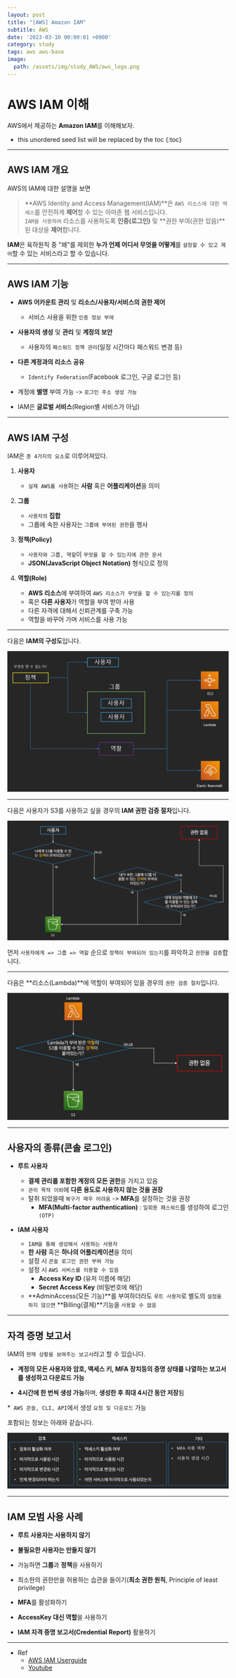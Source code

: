```yaml
---
layout: post
title: "[AWS] Amazon IAM"
subtitle: AWS
date: '2023-03-10 00:00:01 +0900'
category: study
tags: aws aws-base
image:
  path: /assets/img/study_AWS/aws_logo.png
---
```


# AWS IAM 이해
AWS에서 제공하는 **Amazon IAM**를 이해해보자.

<!--more-->

* this unordered seed list will be replaced by the toc
{:toc}

<hr/>

## AWS IAM 개요

AWS의 IAM에 대한 설명을 보면
> **AWS Identity and Access Management(IAM)**은 `AWS 리소스에 대한 액세스`를 안전하게 **제어**할 수 있는 아마존 웹 서비스입니다. <br>
> `IAM을 사용하여` 리소스를 사용하도록 **인증(로그인)** 및 **권한 부여(권한 있음)**된 대상을 **제어**합니다.

**IAM**은 육하원칙 중 "왜"를 제외한 **누가 언제 어디서 무엇을 어떻게**를 `설정할 수 있고 제어`할 수 있는 서비스라고 할 수 있습니다.

<hr/>

## AWS IAM 기능

* **AWS 어카운트 관리** 및 **리소스/사용자/서비스의 권한 제어**
    + 서비스 사용을 위한 `인증 정보 부여`

* **사용자의 생성** 및 **관리** 및 **계정의 보안**
    + 사용자의 `패스워드 정책 관리`(일정 시간마다 패스워드 변경 등)

* **다른 계정과의 리소스 공유**
    + `Identify Federation`(Facebook 로그인, 구글 로그인 등)

* 계정에 **별명** 부여 가능 -> `로그인 주소 생성 가능`

* IAM은 **글로벌 서비스**(Region별 서비스가 아님)

<hr/>

## AWS IAM 구성

IAM은 `총 4가지의 요소`로 이루어져있다.

1. **사용자**
    * `실제 AWS를 사용`하는 **사람** 혹은 **어플리케이션**을 의미

2. **그룹**
    * `사용자의` **집합**
    * 그룹에 속한 사용자는 `그룹에 부여된 권한`을 행사

3. **정책(Policy)**
    * `사용자와 그룹, 역할`이 `무엇을 할 수 있는지에 관한 문서`
    * **JSON(JavaScript Object Notation)** 형식으로 정의

4. **역할(Role)**
    * **AWS 리소스**에 부여하여 `AWS 리소스가 무엇을 할 수 있는지를 정의`
    * 혹은 **다른 사용자**가 역할을 부여 받아 사용
    * 다른 자격에 대해서 신뢰관계를 구축 가능
    * 역할을 바꾸어 가며 서비스를 사용 가능

<hr/>

다음은 **IAM의 구성도**입니다.

![IAM_Config](/assets/img/study_AWS/[AWS]_IAM_이해/IAM_config.png)

<hr/>

다음은 사용자가 S3를 사용하고 싶을 경우의 **IAM 권한 검증 절차**입니다.

![IAM_permission_verification](/assets/img/study_AWS/[AWS]_IAM_이해/IAM_permission_verification.png)

먼저 `사용자에게 => 그룹 => 역할` 순으로 `정책이 부여되어 있는지`를 파악하고 `권한을 검증`합니다.

<hr/>

다음은 **리소스(Lambda)**에 역할이 부여되어 있을 경우의 `권한 검증 절차`입니다.

![IAM_permission_verification_resource](/assets/img/study_AWS/[AWS]_IAM_이해/IAM_permission_verification_resource.png)

<hr/>

## 사용자의 종류(콘솔 로그인)

* **루트 사용자**
    + **결제 관리를 포함한 계정의 모든 권한**을 가지고 있음
    + `관리 목적 이외`에 **다른 용도로 사용하지 않는 것을 권장**
    + 탈취 되었을때 `복구가 매우 어려움` -> **MFA**를 설정하는 것을 권장
        - **MFA(Multi-factor authentication)** : `일회용 패스워드`를 생성하여 로그인`(OTP)`

* **IAM 사용자**
    + `IAM을 통해 생성해서 사용하는 사용자`
    + **한 사람** 혹은 **하나의 어플리케이션**을 의미
    + 설정 시 `콘솔 로그인 권한 부여 가능`
    + 설정 시 `AWS 서비스를 이용할 수 있음`
        - **Access Key ID** (유저 이름에 해당)
        - **Secret Access Key** (비밀번호에 해당)
    + **AdminAccess(모든 기능)**를 부여하더라도 `루트 사용자`로 별도의 `설정을 하지 않으면` **Billing(결제)**기능을 `사용할 수 없음`

<hr/>

## 자격 증명 보고서

IAM의 `현재 상황을 보여주는 보고서`라고 할 수 있습니다.

* **계정의 모든 사용자와 암호, 액세스 키, MFA 장치등의 증명 상태를 나열하는 보고서를 생성하고 다운로드 가능**

* **4시간에 한 번씩 생성 가능**하며, **생성한 후 최대 4시간 동안 저장**됨

*` AWS 콘솔, CLI, API`에서 생성 `요청 및 다운로드` 가능

포함되는 정보는 아래와 같습니다.

![IAM_report](/assets/img/study_AWS/[AWS]_IAM_이해/IAM_report.png)

<hr/>

## IAM 모범 사용 사례

* **루트 사용자는 사용하지 않기**

* **불필요한 사용자는 만들지 않기**

* 가능하면 **그룹**과 **정책**을 사용하기

* 최소한의 권한만을 허용하는 습관을 들이기(**최소 권한 원칙**, Principle of least privilege)

* **MFA**를 활성화하기

* **AccessKey 대신 역할**을 사용하기

* **IAM 자격 증명 보고서(Credential Report)** 활용하기

<hr/>

* Ref
  - [AWS IAM Userguide](https://docs.aws.amazon.com/ko_kr/IAM/latest/UserGuide/introduction.html)
  - [Youtube](https://youtu.be/hb_4Tf6bAtY)